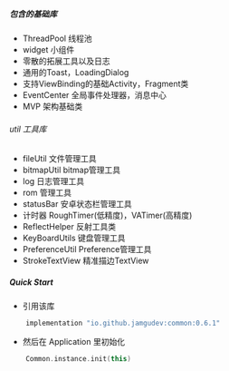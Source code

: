 
##### 包含的基础库
- ThreadPool 线程池
- widget 小组件
- 零散的拓展工具以及日志
- 通用的Toast，LoadingDialog
- 支持ViewBinding的基础Activity，Fragment类
- EventCenter 全局事件处理器，消息中心
- MVP 架构基础类
###### util 工具库
- fileUtil 文件管理工具
- bitmapUtil bitmap管理工具
- log 日志管理工具
- rom 管理工具
- statusBar 安卓状态栏管理工具
- 计时器 RoughTimer(低精度)，VATimer(高精度)
- ReflectHelper 反射工具类
- KeyBoardUtils 键盘管理工具
- PreferenceUtil Preference管理工具
- StrokeTextView 精准描边TextView

##### Quick Start
- 引用该库
```groovy
    implementation "io.github.jamgudev:common:0.6.1"
```
- 然后在 Application 里初始化
```kotlin
    Common.instance.init(this)
```